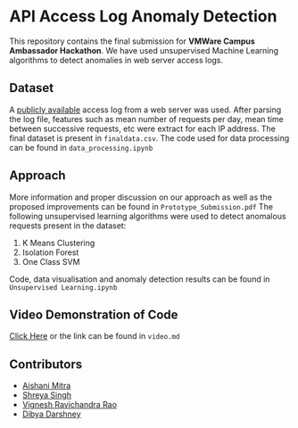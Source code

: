 # API Access Log Anomaly Detection

This repository contains the final submission for **VMWare Campus Ambassador Hackathon**. We have used unsupervised Machine Learning algorithms to detect anomalies in web server access logs. 

## Dataset
A [publicly available](https://github.com/linuxacademy/content-elastic-log-samples/blob/master/access.log) access log from a web server was used. After parsing the log file, features such as mean number of requests per day, mean time between successive requests, etc were extract for each IP address. The final dataset is present in `finaldata.csv`. The code used for data processing can be found in `data_processing.ipynb`

## Approach 
More information and proper discussion on our approach as well as the proposed improvements can be found in `Prototype_Submission.pdf`
The following unsupervised learning algorithms were used to detect anomalous requests present in the dataset:
1. K Means Clustering
2. Isolation Forest
3. One Class SVM 

Code, data visualisation and anomaly detection results can be found in `Unsupervised Learning.ipynb`

## Video Demonstration of Code
[Click Here](https://drive.google.com/file/d/16Lp6IfvONdPzKp3VMGpGr268eF8tot2_/view) or the link can be found in `video.md`


## Contributors 
- [Aishani Mitra](https://github.com/Aishani2001) <br>
- [Shreya Singh](https://github.com/ss0313) <br>
- [Vignesh Ravichandra Rao](https://github.com/vrrao01) <br>
- [Dibya Darshney](https://github.com/ddarshney)

